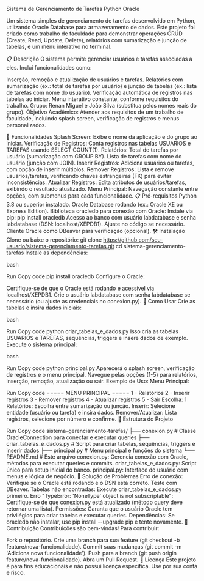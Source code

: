 Sistema de Gerenciamento de Tarefas
Python Oracle

Um sistema simples de gerenciamento de tarefas desenvolvido em Python, utilizando Oracle Database para armazenamento de dados. Este projeto foi criado como trabalho de faculdade para demonstrar operações CRUD (Create, Read, Update, Delete), relatórios com sumarização e junção de tabelas, e um menu interativo no terminal.

📋 Descrição
O sistema permite gerenciar usuários e tarefas associadas a eles. Inclui funcionalidades como:

Inserção, remoção e atualização de usuários e tarefas.
Relatórios com sumarização (ex.: total de tarefas por usuário) e junção de tabelas (ex.: lista de tarefas com nome do usuário).
Verificação automática de registros nas tabelas ao iniciar.
Menu interativo constante, conforme requisitos do trabalho.
Grupo: Renan Miguel e João Silva (substitua pelos nomes reais do grupo).
Objetivo Acadêmico: Atender aos requisitos de um trabalho de faculdade, incluindo splash screen, verificação de registros e menus personalizados.

🚀 Funcionalidades
Splash Screen: Exibe o nome da aplicação e do grupo ao iniciar.
Verificação de Registros: Conta registros nas tabelas USUARIOS e TAREFAS usando SELECT COUNT(1).
Relatórios:
Total de tarefas por usuário (sumarização com GROUP BY).
Lista de tarefas com nome do usuário (junção com JOIN).
Inserir Registros: Adiciona usuários ou tarefas, com opção de inserir múltiplos.
Remover Registros: Lista e remove usuários/tarefas, verificando chaves estrangeiras (FK) para evitar inconsistências.
Atualizar Registros: Edita atributos de usuários/tarefas, exibindo o resultado atualizado.
Menu Principal: Navegação constante entre opções, com submenus para cada funcionalidade.
📋 Pré-requisitos
Python 3.8 ou superior instalado.
Oracle Database rodando (ex.: Oracle XE ou Express Edition).
Biblioteca oracledb para conexão com Oracle:
Instale via pip: pip install oracledb
Acesso ao banco com usuário labdatabase e senha labdatabase (DSN: localhost/XEPDB1). Ajuste no código se necessário.
Cliente Oracle como DBeaver para verificação (opcional).
🛠️ Instalação
Clone ou baixe o repositório:
git clone https://github.com/seu-usuario/sistema-gerenciamento-tarefas.git
cd sistema-gerenciamento-tarefas
Instale as dependências:

bash

Run
Copy code
pip install oracledb
Configure o Oracle:

Certifique-se de que o Oracle está rodando e acessível via localhost/XEPDB1.
Crie o usuário labdatabase com senha labdatabase se necessário (ou ajuste as credenciais no conexion.py).
📖 Como Usar
Crie as tabelas e insira dados iniciais:

bash

Run
Copy code
python criar_tabelas_e_dados.py
Isso cria as tabelas USUARIOS e TAREFAS, sequências, triggers e insere dados de exemplo.
Execute o sistema principal:

bash

Run
Copy code
python principal.py
Aparecerá o splash screen, verificação de registros e o menu principal.
Navegue pelas opções (1-5) para relatórios, inserção, remoção, atualização ou sair.
Exemplo de Uso:
Menu Principal:

Run
Copy code
===== MENU PRINCIPAL =====
1 - Relatórios
2 - Inserir registros
3 - Remover registros
4 - Atualizar registros
5 - Sair
Escolha: 1
Relatórios: Escolha entre sumarização ou junção.
Inserir: Selecione entidade (usuário ou tarefa) e insira dados.
Remover/Atualizar: Lista registros, selecione por número e confirme.
📁 Estrutura do Projeto

Run
Copy code
sistema-gerenciamento-tarefas/
├── conexion.py              # Classe OracleConnection para conectar e executar queries
├── criar_tabelas_e_dados.py # Script para criar tabelas, sequências, triggers e inserir dados
├── principal.py             # Menu principal e funções do sistema
└── README.md                # Este arquivo
conexion.py: Gerencia conexão com Oracle, métodos para executar queries e commits.
criar_tabelas_e_dados.py: Script único para setup inicial do banco.
principal.py: Interface do usuário com menus e lógica de negócio.
🐛 Solução de Problemas
Erro de conexão: Verifique se o Oracle está rodando e o DSN está correto. Teste com DBeaver.
Tabelas não encontradas: Execute criar_tabelas_e_dados.py primeiro.
Erro "TypeError: 'NoneType' object is not subscriptable": Certifique-se de que conexion.py está atualizado (método query deve retornar uma lista).
Permissões: Garanta que o usuário Oracle tem privilégios para criar tabelas e executar queries.
Dependências: Se oracledb não instalar, use pip install --upgrade pip e tente novamente.
🤝 Contribuição
Contribuições são bem-vindas! Para contribuir:

Fork o repositório.
Crie uma branch para sua feature (git checkout -b feature/nova-funcionalidade).
Commit suas mudanças (git commit -m 'Adiciona nova funcionalidade').
Push para a branch (git push origin feature/nova-funcionalidade).
Abra um Pull Request.
📄 Licença
Este projeto é para fins educacionais e não possui licença específica. Use por sua conta e risco.
